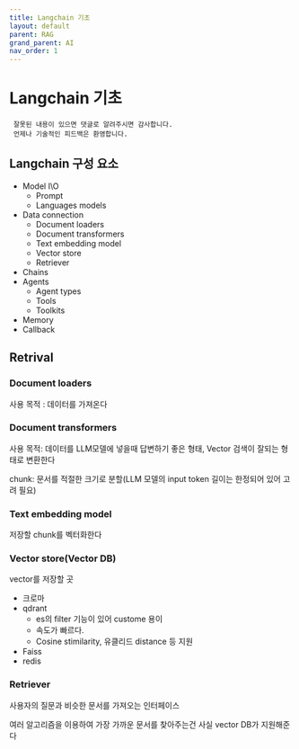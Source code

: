 ```yaml
---
title: Langchain 기초
layout: default
parent: RAG
grand_parent: AI
nav_order: 1
---
```


# Langchain 기초

```
 잘못된 내용이 있으면 댓글로 알려주시면 감사합니다.
 언제나 기술적인 피드백은 환영합니다.
```

## Langchain 구성 요소

- Model I\O
    - Prompt
    - Languages models
- Data connection
    - Document loaders
    - Document transformers
    - Text embedding model
    - Vector store
    - Retriever
- Chains
- Agents
    - Agent types
    - Tools
    - Toolkits
- Memory
- Callback

## Retrival

### Document loaders

사용 목적 : 데이터를 가져온다

### Document transformers

사용 목적: 데이터를 LLM모델에 넣을때 답변하기 좋은 형태, Vector 검색이 잘되는 형태로 변환한다

chunk: 문서를 적절한 크기로 분할(LLM 모델의 input token 길이는 한정되어 있어 고려 필요)

### Text embedding model

저장할 chunk를 벡터화한다

### Vector store(Vector DB)

vector를 저장할 곳

- 크로마
- qdrant
    - es의 filter 기능이 있어 custome 용이
    - 속도가 빠르다.
    - Cosine stimilarity, 유클리드 distance 등 지원
- Faiss
- redis

### Retriever

사용자의 질문과 비슷한 문서를 가져오는 인터페이스

여러 알고리즘을 이용하여 가장 가까운 문서를 찾아주는건 사실 vector DB가 지원해준다
